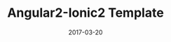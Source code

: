---
layout: post
title: Angular2-Ionic2 Template
date: 2017-03-20
duration: 2017.02 - 2017.03
image: /assets/img/projects/angular2.jpg
link: https://github.com/crabcanon/angular2-ionic2-demo
description: An experimental project for constructing a standard mobile-apps template based on IOS & Android platforms, which implements features such like role-based authentication, SQLite CURD(offline - local database), Firebase CURD(online - realtime cloud) and native functionalities(file system, camera, etc.) in using TypeScript, Angular2, RxJS, Ionic2, Cordova, SQLite, Auth0, Firebase.
categories: [project]
tags: [project]
---
